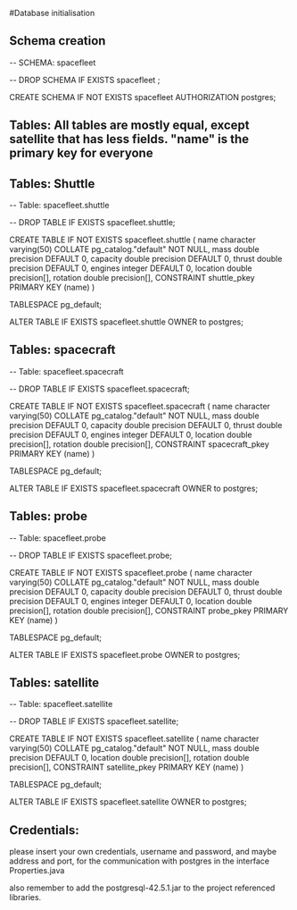 #Database initialisation

## Schema creation
-- SCHEMA: spacefleet

-- DROP SCHEMA IF EXISTS spacefleet ;

CREATE SCHEMA IF NOT EXISTS spacefleet
    AUTHORIZATION postgres;

## Tables: All tables are mostly equal, except satellite that has less fields. "name" is the primary key for everyone
## Tables: Shuttle


-- Table: spacefleet.shuttle

-- DROP TABLE IF EXISTS spacefleet.shuttle;

CREATE TABLE IF NOT EXISTS spacefleet.shuttle
(
    name character varying(50) COLLATE pg_catalog."default" NOT NULL,
    mass double precision DEFAULT 0,
    capacity double precision DEFAULT 0,
    thrust double precision DEFAULT 0,
    engines integer DEFAULT 0,
    location double precision[],
    rotation double precision[],
    CONSTRAINT shuttle_pkey PRIMARY KEY (name)
)

TABLESPACE pg_default;

ALTER TABLE IF EXISTS spacefleet.shuttle
    OWNER to postgres;


## Tables: spacecraft

-- Table: spacefleet.spacecraft

-- DROP TABLE IF EXISTS spacefleet.spacecraft;

CREATE TABLE IF NOT EXISTS spacefleet.spacecraft
(
    name character varying(50) COLLATE pg_catalog."default" NOT NULL,
    mass double precision DEFAULT 0,
    capacity double precision DEFAULT 0,
    thrust double precision DEFAULT 0,
    engines integer DEFAULT 0,
    location double precision[],
    rotation double precision[],
    CONSTRAINT spacecraft_pkey PRIMARY KEY (name)
)

TABLESPACE pg_default;

ALTER TABLE IF EXISTS spacefleet.spacecraft
    OWNER to postgres;


## Tables: probe

-- Table: spacefleet.probe

-- DROP TABLE IF EXISTS spacefleet.probe;

CREATE TABLE IF NOT EXISTS spacefleet.probe
(
    name character varying(50) COLLATE pg_catalog."default" NOT NULL,
    mass double precision DEFAULT 0,
    capacity double precision DEFAULT 0,
    thrust double precision DEFAULT 0,
    engines integer DEFAULT 0,
    location double precision[],
    rotation double precision[],
    CONSTRAINT probe_pkey PRIMARY KEY (name)
)

TABLESPACE pg_default;

ALTER TABLE IF EXISTS spacefleet.probe
    OWNER to postgres;

## Tables: satellite

-- Table: spacefleet.satellite

-- DROP TABLE IF EXISTS spacefleet.satellite;

CREATE TABLE IF NOT EXISTS spacefleet.satellite
(
    name character varying(50) COLLATE pg_catalog."default" NOT NULL,
    mass double precision DEFAULT 0,
    location double precision[],
    rotation double precision[],
    CONSTRAINT satellite_pkey PRIMARY KEY (name)
)

TABLESPACE pg_default;

ALTER TABLE IF EXISTS spacefleet.satellite
    OWNER to postgres;

## Credentials:
please insert your own credentials, username and password, and maybe address and port, for the communication with postgres in the 
interface Properties.java

also remember to add the postgresql-42.5.1.jar to the project referenced libraries.